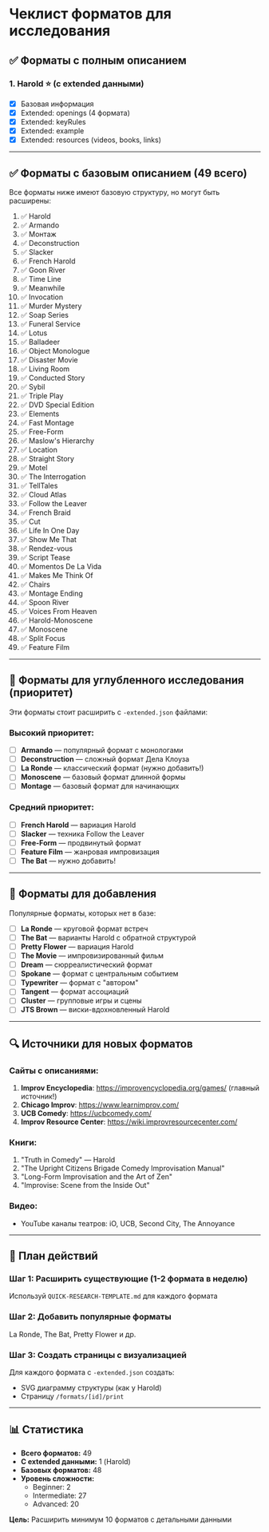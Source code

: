 # Чеклист форматов для исследования

## ✅ Форматы с полным описанием

### 1. Harold ⭐️ (с extended данными)
- [x] Базовая информация
- [x] Extended: openings (4 формата)
- [x] Extended: keyRules
- [x] Extended: example
- [x] Extended: resources (videos, books, links)

---

## ✅ Форматы с базовым описанием (49 всего)

Все форматы ниже имеют базовую структуру, но могут быть расширены:

1. ✅ Harold
2. ✅ Armando
3. ✅ Монтаж
4. ✅ Deconstruction
5. ✅ Slacker
6. ✅ French Harold
7. ✅ Goon River
8. ✅ Time Line
9. ✅ Meanwhile
10. ✅ Invocation
11. ✅ Murder Mystery
12. ✅ Soap Series
13. ✅ Funeral Service
14. ✅ Lotus
15. ✅ Balladeer
16. ✅ Object Monologue
17. ✅ Disaster Movie
18. ✅ Living Room
19. ✅ Conducted Story
20. ✅ Sybil
21. ✅ Triple Play
22. ✅ DVD Special Edition
23. ✅ Elements
24. ✅ Fast Montage
25. ✅ Free-Form
26. ✅ Maslow's Hierarchy
27. ✅ Location
28. ✅ Straight Story
29. ✅ Motel
30. ✅ The Interrogation
31. ✅ TellTales
32. ✅ Cloud Atlas
33. ✅ Follow the Leaver
34. ✅ French Braid
35. ✅ Cut
36. ✅ Life In One Day
37. ✅ Show Me That
38. ✅ Rendez-vous
39. ✅ Script Tease
40. ✅ Momentos De La Vida
41. ✅ Makes Me Think Of
42. ✅ Chairs
43. ✅ Montage Ending
44. ✅ Spoon River
45. ✅ Voices From Heaven
46. ✅ Harold-Monoscene
47. ✅ Monoscene
48. ✅ Split Focus
49. ✅ Feature Film

---

## 🎯 Форматы для углубленного исследования (приоритет)

Эти форматы стоит расширить с `-extended.json` файлами:

### Высокий приоритет:
- [ ] **Armando** — популярный формат с монологами
- [ ] **Deconstruction** — сложный формат Дела Клоуза
- [ ] **La Ronde** — классический формат (нужно добавить!)
- [ ] **Monoscene** — базовый формат длинной формы
- [ ] **Montage** — базовый формат для начинающих

### Средний приоритет:
- [ ] **French Harold** — вариация Harold
- [ ] **Slacker** — техника Follow the Leaver
- [ ] **Free-Form** — продвинутый формат
- [ ] **Feature Film** — жанровая импровизация
- [ ] **The Bat** — нужно добавить!

---

## 📝 Форматы для добавления

Популярные форматы, которых нет в базе:

- [ ] **La Ronde** — круговой формат встреч
- [ ] **The Bat** — варианты Harold с обратной структурой
- [ ] **Pretty Flower** — вариация Harold
- [ ] **The Movie** — импровизированный фильм
- [ ] **Dream** — сюрреалистический формат
- [ ] **Spokane** — формат с центральным событием
- [ ] **Typewriter** — формат с "автором"
- [ ] **Tangent** — формат ассоциаций
- [ ] **Cluster** — групповые игры и сцены
- [ ] **JTS Brown** — виски-вдохновленный Harold

---

## 🔍 Источники для новых форматов

### Сайты с описаниями:
1. **Improv Encyclopedia**: https://improvencyclopedia.org/games/ (главный источник!)
2. **Chicago Improv**: https://www.learnimprov.com/
3. **UCB Comedy**: https://ucbcomedy.com/
4. **Improv Resource Center**: https://wiki.improvresourcecenter.com/

### Книги:
1. "Truth in Comedy" — Harold
2. "The Upright Citizens Brigade Comedy Improvisation Manual"
3. "Long-Form Improvisation and the Art of Zen"
4. "Improvise: Scene from the Inside Out"

### Видео:
- YouTube каналы театров: iO, UCB, Second City, The Annoyance

---

## 🚀 План действий

### Шаг 1: Расширить существующие (1-2 формата в неделю)
Используй `QUICK-RESEARCH-TEMPLATE.md` для каждого формата

### Шаг 2: Добавить популярные форматы
La Ronde, The Bat, Pretty Flower и др.

### Шаг 3: Создать страницы с визуализацией
Для каждого формата с `-extended.json` создать:
- SVG диаграмму структуры (как у Harold)
- Страницу `/formats/[id]/print`

---

## 📊 Статистика

- **Всего форматов:** 49
- **С extended данными:** 1 (Harold)
- **Базовых форматов:** 48
- **Уровень сложности:**
  - Beginner: 2
  - Intermediate: 27
  - Advanced: 20

**Цель:** Расширить минимум 10 форматов с детальными данными
